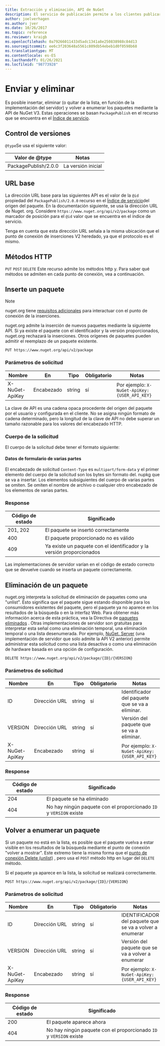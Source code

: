 ```yaml
---
title: Extracción y eliminación, API de NuGet
description: El servicio de publicación permite a los clientes publicar paquetes nuevos y quitar de la lista o eliminar los paquetes existentes.
author: joelverhagen
ms.author: jver
ms.date: 10/26/2017
ms.topic: reference
ms.reviewer: kraigb
ms.openlocfilehash: 0a79266011433d5adc1341a8e250838988c84d13
ms.sourcegitcommit: ee6c3f203648a5561c809db54ebeb1d0f0598b68
ms.translationtype: MT
ms.contentlocale: es-ES
ms.lasthandoff: 01/26/2021
ms.locfileid: "98773928"
---
```

# <a name="push-and-delete"></a>Enviar y eliminar

Es posible insertar, eliminar (o quitar de la lista, en función de la implementación del servidor) y volver a enumerar los paquetes mediante la API de NuGet V3. Estas operaciones se basan `PackagePublish` en el recurso que se encuentra en el [Índice de servicio](service-index.md).

## <a name="versioning"></a>Control de versiones

`@type`Se usa el siguiente valor:

Valor de @type          | Notas
-------------------- | -----
PackagePublish/2.0.0 | La versión inicial

## <a name="base-url"></a>URL base

La dirección URL base para las siguientes API es el valor de la `@id` propiedad del `PackagePublish/2.0.0` recurso en el [Índice de servicio](service-index.md)del origen del paquete. En la documentación siguiente, se usa la dirección URL de Nuget. org. Considere `https://www.nuget.org/api/v2/package` como un marcador de posición para el `@id` valor que se encuentra en el índice de servicio.

Tenga en cuenta que esta dirección URL señala a la misma ubicación que el punto de conexión de inserciones V2 heredado, ya que el protocolo es el mismo.

## <a name="http-methods"></a>Métodos HTTP

`PUT` `POST` `DELETE` Este recurso admite los métodos http y. Para saber qué métodos se admiten en cada punto de conexión, vea a continuación.

## <a name="push-a-package"></a>Inserte un paquete

> [!Note]
> nuget.org tiene [requisitos adicionales](NuGet-Protocols.md) para interactuar con el punto de conexión de la inserciones.

nuget.org admite la inserción de nuevos paquetes mediante la siguiente API. Si ya existe el paquete con el identificador y la versión proporcionados, nuget.org rechazará la inserciones. Otros orígenes de paquetes pueden admitir el reemplazo de un paquete existente.

```
PUT https://www.nuget.org/api/v2/package
```

### <a name="request-parameters"></a>Parámetros de solicitud

Nombre           | En     | Tipo   | Obligatorio | Notas
-------------- | ------ | ------ | -------- | -----
X-NuGet-ApiKey | Encabezado | string | sí      | Por ejemplo: `X-NuGet-ApiKey: {USER_API_KEY}`

La clave de API es una cadena opaca procedente del origen del paquete por el usuario y configurada en el cliente. No se asigna ningún formato de cadena determinado, pero la longitud de la clave de API no debe superar un tamaño razonable para los valores del encabezado HTTP.

### <a name="request-body"></a>Cuerpo de la solicitud

El cuerpo de la solicitud debe tener el formato siguiente:

#### <a name="multipart-form-data"></a>Datos de formulario de varias partes

El encabezado de solicitud `Content-Type` es `multipart/form-data` y el primer elemento del cuerpo de la solicitud son los bytes sin formato del. nupkg que se va a insertar. Los elementos subsiguientes del cuerpo de varias partes se omiten. Se omiten el nombre de archivo o cualquier otro encabezado de los elementos de varias partes.

### <a name="response"></a>Response

Código de estado | Significado
----------- | -------
201, 202    | El paquete se insertó correctamente
400         | El paquete proporcionado no es válido
409         | Ya existe un paquete con el identificador y la versión proporcionados

Las implementaciones de servidor varían en el código de estado correcto que se devuelve cuando se inserta un paquete correctamente.

## <a name="delete-a-package"></a>Eliminación de un paquete

nuget.org interpreta la solicitud de eliminación de paquetes como una "unlist". Esto significa que el paquete sigue estando disponible para los consumidores existentes del paquete, pero el paquete ya no aparece en los resultados de la búsqueda o en la interfaz Web. Para obtener más información acerca de esta práctica, vea la Directiva de [paquetes eliminados](../nuget-org/policies/deleting-packages.md) . Otras implementaciones de servidor son gratuitas para interpretar esta señal como una eliminación temporal, una eliminación temporal o una lista desenumerada. Por ejemplo, [NuGet. Server](https://www.nuget.org/packages/NuGet.Server) (una implementación de servidor que solo admite la API V2 anterior) permite administrar esta solicitud como una lista desactiva o como una eliminación de hardware basada en una opción de configuración.

```
DELETE https://www.nuget.org/api/v2/package/{ID}/{VERSION}
```

### <a name="request-parameters"></a>Parámetros de solicitud

Nombre           | En     | Tipo   | Obligatorio | Notas
-------------- | ------ | ------ | -------- | -----
ID             | Dirección URL    | string | sí      | Identificador del paquete que se va a eliminar.
VERSION        | Dirección URL    | string | sí      | Versión del paquete que se va a eliminar.
X-NuGet-ApiKey | Encabezado | string | sí      | Por ejemplo: `X-NuGet-ApiKey: {USER_API_KEY}`

### <a name="response"></a>Response

Código de estado | Significado
----------- | -------
204         | El paquete se ha eliminado
404         | No hay ningún paquete con el proporcionado `ID` y `VERSION` existe

## <a name="relist-a-package"></a>Volver a enumerar un paquete

Si un paquete no está en la lista, es posible que el paquete vuelva a estar visible en los resultados de la búsqueda mediante el punto de conexión "volver a mostrar". Este extremo tiene la misma forma que el [punto de conexión Delete (unlist)](#delete-a-package) , pero usa el `POST` método http en lugar del `DELETE` método.

Si el paquete ya aparece en la lista, la solicitud se realizará correctamente.

```
POST https://www.nuget.org/api/v2/package/{ID}/{VERSION}
```

### <a name="request-parameters"></a>Parámetros de solicitud

Nombre           | En     | Tipo   | Obligatorio | Notas
-------------- | ------ | ------ | -------- | -----
ID             | Dirección URL    | string | sí      | IDENTIFICADOR del paquete que se va a volver a enumerar
VERSION        | Dirección URL    | string | sí      | Versión del paquete que se va a volver a enumerar
X-NuGet-ApiKey | Encabezado | string | sí      | Por ejemplo: `X-NuGet-ApiKey: {USER_API_KEY}`

### <a name="response"></a>Response

Código de estado | Significado
----------- | -------
200         | El paquete aparece ahora
404         | No hay ningún paquete con el proporcionado `ID` y `VERSION` existe

